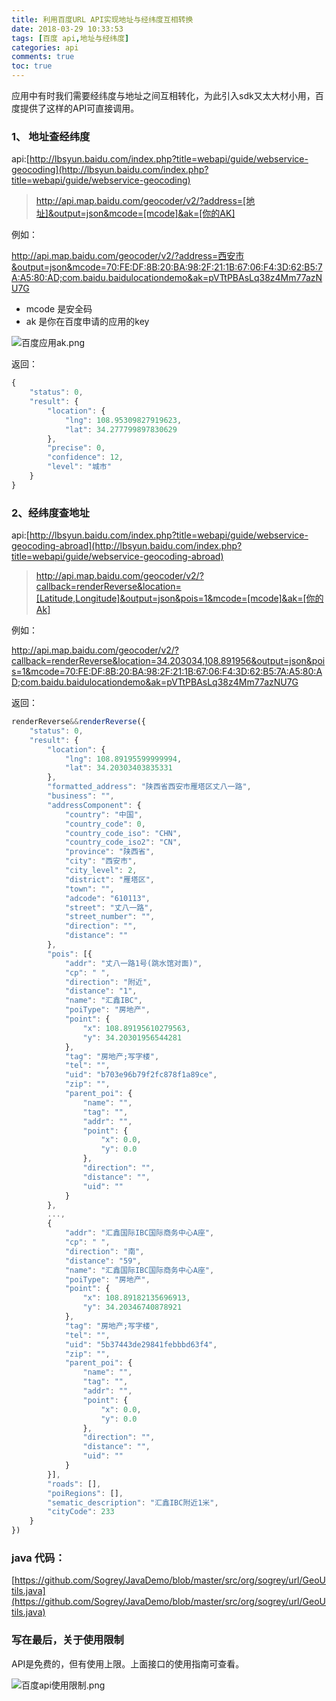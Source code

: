 ```yaml
---
title: 利用百度URL API实现地址与经纬度互相转换
date: 2018-03-29 10:33:53
tags: [百度 api,地址与经纬度]
categories: api
comments: true
toc: true
---
```


应用中有时我们需要经纬度与地址之间互相转化，为此引入sdk又太大材小用，百度提供了这样的API可直接调用。

<!--more-->

### 1、 地址查经纬度

api:[http://lbsyun.baidu.com/index.php?title=webapi/guide/webservice-geocoding](http://lbsyun.baidu.com/index.php?title=webapi/guide/webservice-geocoding)

> http://api.map.baidu.com/geocoder/v2/?address=[地址]&output=json&mcode=[mcode]&ak=[你的AK]

例如：

http://api.map.baidu.com/geocoder/v2/?address=西安市&output=json&mcode=70:FE:DF:8B:20:BA:98:2F:21:1B:67:06:F4:3D:62:B5:7A:A5:80:AD;com.baidu.baidulocationdemo&ak=pVTtPBAsLq38z4Mm77azNU7G

* mcode 是安全码
* ak 是你在百度申请的应用的key


![百度应用ak.png](https://sogrey.github.io/GithubPagePics/imgs/百度应用ak.png)


返回：

``` javascript
{
	"status": 0,
	"result": {
		"location": {
			"lng": 108.95309827919623,
			"lat": 34.277799897830629
		},
		"precise": 0,
		"confidence": 12,
		"level": "城市"
	}
}
```

### 2、经纬度查地址

api:[http://lbsyun.baidu.com/index.php?title=webapi/guide/webservice-geocoding-abroad](http://lbsyun.baidu.com/index.php?title=webapi/guide/webservice-geocoding-abroad)

> http://api.map.baidu.com/geocoder/v2/?callback=renderReverse&location=[Latitude,Longitude]&output=json&pois=1&mcode=[mcode]&ak=[你的Ak]

例如：

http://api.map.baidu.com/geocoder/v2/?callback=renderReverse&location=34.203034,108.891956&output=json&pois=1&mcode=70:FE:DF:8B:20:BA:98:2F:21:1B:67:06:F4:3D:62:B5:7A:A5:80:AD;com.baidu.baidulocationdemo&ak=pVTtPBAsLq38z4Mm77azNU7G

返回：

``` javascript
renderReverse&&renderReverse({
	"status": 0,
	"result": {
		"location": {
			"lng": 108.89195599999994,
			"lat": 34.20303403835331
		},
		"formatted_address": "陕西省西安市雁塔区丈八一路",
		"business": "",
		"addressComponent": {
			"country": "中国",
			"country_code": 0,
			"country_code_iso": "CHN",
			"country_code_iso2": "CN",
			"province": "陕西省",
			"city": "西安市",
			"city_level": 2,
			"district": "雁塔区",
			"town": "",
			"adcode": "610113",
			"street": "丈八一路",
			"street_number": "",
			"direction": "",
			"distance": ""
		},
		"pois": [{
			"addr": "丈八一路1号(跳水馆对面)",
			"cp": " ",
			"direction": "附近",
			"distance": "1",
			"name": "汇鑫IBC",
			"poiType": "房地产",
			"point": {
				"x": 108.89195610279563,
				"y": 34.20301956544281
			},
			"tag": "房地产;写字楼",
			"tel": "",
			"uid": "b703e96b79f2fc878f1a89ce",
			"zip": "",
			"parent_poi": {
				"name": "",
				"tag": "",
				"addr": "",
				"point": {
					"x": 0.0,
					"y": 0.0
				},
				"direction": "",
				"distance": "",
				"uid": ""
			}
		},
		...,
		{
			"addr": "汇鑫国际IBC国际商务中心A座",
			"cp": " ",
			"direction": "南",
			"distance": "59",
			"name": "汇鑫国际IBC国际商务中心A座",
			"poiType": "房地产",
			"point": {
				"x": 108.89182135696913,
				"y": 34.20346740878921
			},
			"tag": "房地产;写字楼",
			"tel": "",
			"uid": "5b37443de29841febbbd63f4",
			"zip": "",
			"parent_poi": {
				"name": "",
				"tag": "",
				"addr": "",
				"point": {
					"x": 0.0,
					"y": 0.0
				},
				"direction": "",
				"distance": "",
				"uid": ""
			}
		}],
		"roads": [],
		"poiRegions": [],
		"sematic_description": "汇鑫IBC附近1米",
		"cityCode": 233
	}
})
```

### java 代码：

[https://github.com/Sogrey/JavaDemo/blob/master/src/org/sogrey/url/GeoUtils.java](https://github.com/Sogrey/JavaDemo/blob/master/src/org/sogrey/url/GeoUtils.java)


### 写在最后，关于使用限制

API是免费的，但有使用上限。上面接口的使用指南可查看。


![百度api使用限制.png](https://sogrey.github.io/GithubPagePics/imgs/百度api使用限制.png)
